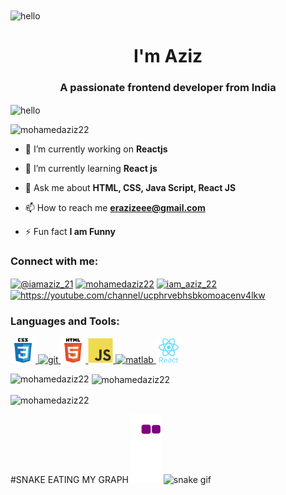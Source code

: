 
<img align="center" alt="hello" src="https://1.bp.blogspot.com/-7A4WynwLsMw/XbBpCXG8fHI/AAAAAAAAMt4/uOa1bpLskYgrwGbllhSu2SDj_Mig8SXJQCLcBGAsYHQ/s1600/2000_600px.gif"/>
<h1 align="center"> I'm Aziz</h1>
<h3 align="center">A passionate frontend developer from India</h3>

<img align="center" alt="hello" width="600px" src="https://cdn.dribbble.com/users/1162077/screenshots/3848914/programmer.gif" />

<p align="left"> <img src="https://komarev.com/ghpvc/?username=mohamedaziz22&label=Profile%20views&color=0e75b6&style=flat" alt="mohamedaziz22" /> </p>


- 🔭 I’m currently working on **Reactjs**

- 🌱 I’m currently learning **React js**

- 💬 Ask me about **HTML, CSS, Java Script, React JS**

- 📫 How to reach me **erazizeee@gmail.com**

- ⚡ Fun fact **I am Funny**

<h3 align="left">Connect with me:</h3>
<p align="left">
<a href="https://twitter.com/@iamaziz_21" target="blank"><img align="center" src="https://raw.githubusercontent.com/rahuldkjain/github-profile-readme-generator/master/src/images/icons/Social/twitter.svg" alt="@iamaziz_21" height="30" width="40" /></a>
<a href="https://codesandbox.com/mohamedaziz22" target="blank"><img align="center" src="https://raw.githubusercontent.com/rahuldkjain/github-profile-readme-generator/master/src/images/icons/Social/codesandbox.svg" alt="mohamedaziz22" height="30" width="40" /></a>
<a href="https://instagram.com/iam_aziz_22" target="blank"><img align="center" src="https://raw.githubusercontent.com/rahuldkjain/github-profile-readme-generator/master/src/images/icons/Social/instagram.svg" alt="iam_aziz_22" height="30" width="40" /></a>
<a href="https://www.youtube.com/c/https://youtube.com/channel/ucphrvebhsbkomoacenv4lkw" target="blank"><img align="center" src="https://raw.githubusercontent.com/rahuldkjain/github-profile-readme-generator/master/src/images/icons/Social/youtube.svg" alt="https://youtube.com/channel/ucphrvebhsbkomoacenv4lkw" height="30" width="40" /></a>
</p>

<h3 align="left">Languages and Tools:</h3>
<p align="left"> <a href="https://www.w3schools.com/css/" target="_blank" rel="noreferrer"> <img src="https://raw.githubusercontent.com/devicons/devicon/master/icons/css3/css3-original-wordmark.svg" alt="css3" width="40" height="40"/> </a> <a href="https://git-scm.com/" target="_blank" rel="noreferrer"> <img src="https://www.vectorlogo.zone/logos/git-scm/git-scm-icon.svg" alt="git" width="40" height="40"/> </a> <a href="https://www.w3.org/html/" target="_blank" rel="noreferrer"> <img src="https://raw.githubusercontent.com/devicons/devicon/master/icons/html5/html5-original-wordmark.svg" alt="html5" width="40" height="40"/> </a> <a href="https://developer.mozilla.org/en-US/docs/Web/JavaScript" target="_blank" rel="noreferrer"> <img src="https://raw.githubusercontent.com/devicons/devicon/master/icons/javascript/javascript-original.svg" alt="javascript" width="40" height="40"/> </a> <a href="https://www.mathworks.com/" target="_blank" rel="noreferrer"> <img src="https://upload.wikimedia.org/wikipedia/commons/2/21/Matlab_Logo.png" alt="matlab" width="40" height="40"/> </a> <a href="https://reactjs.org/" target="_blank" rel="noreferrer"> <img src="https://raw.githubusercontent.com/devicons/devicon/master/icons/react/react-original-wordmark.svg" alt="react" width="40" height="40"/> </a> </p>

<p><img align="left" src="https://github-readme-stats.vercel.app/api/top-langs?username=mohamedaziz22&show_icons=true&locale=en&layout=compact" alt="mohamedaziz22" /></p>

<p>&nbsp;<img align="center" src="https://github-readme-stats.vercel.app/api?username=mohamedaziz22&show_icons=true&locale=en" alt="mohamedaziz22" /></p>

<p><img align="center" src="https://github-readme-streak-stats.herokuapp.com/?user=mohamedaziz22&" alt="mohamedaziz22" /></p>



#SNAKE EATING MY GRAPH
![snake gif](https://github.com/MOHAMEDAZIZ22/MOHAMEDAZIZ22/blob/output/github-contribution-grid-snake.gif)
![snake gif](https://github.com/YOUR_USERNAME/YOUR_USERNAME/blob/output/github-contribution-grid-snake.gif)

